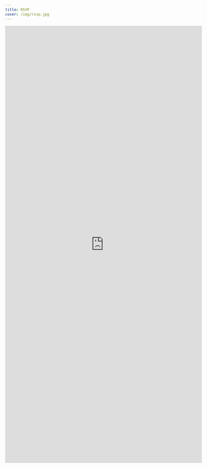 ```yaml
---
title: RSVP
cover: /img/rsvp.jpg
---
```


<!--more-->

<iframe src="https://forms.gle/ssa7dUvujdah4f8D7?embedded=true" width="640" height="1420" frameborder="0" marginheight="0" marginwidth="0">Loading…</iframe>
